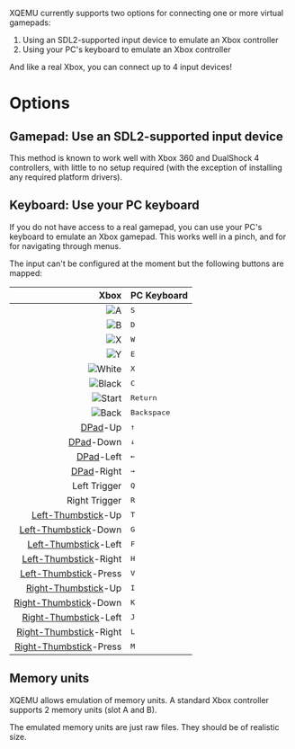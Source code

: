 XQEMU currently supports two options for connecting one or more virtual
gamepads:

1. Using an SDL2-supported input device to emulate an Xbox controller
1. Using your PC's keyboard to emulate an Xbox controller

And like a real Xbox, you can connect up to 4 input devices!

# Options

## Gamepad: Use an SDL2-supported input device

This method is known to work well with Xbox 360 and DualShock 4 controllers,
with little to no setup required (with the exception of installing any required
platform drivers).

## Keyboard: Use your PC keyboard

If you do not have access to a real gamepad, you can use your PC's keyboard to
emulate an Xbox gamepad. This works well in a pinch, and for for navigating
through menus.

The input can't be configured at the moment but the following buttons are mapped:

| Xbox        | PC Keyboard     |
| ----------: | :-------------- |
| ![A](http://xboxdevwiki.net/images/thumb/c/cf/Input-a.png/24px-Input-a.png) | <kbd>S</kbd> |
| ![B](http://xboxdevwiki.net/images/thumb/b/b8/Input-b.png/24px-Input-b.png) | <kbd>D</kbd> |
| ![X](http://xboxdevwiki.net/images/thumb/5/54/Input-x.png/24px-Input-x.png) | <kbd>W</kbd> |
| ![Y](http://xboxdevwiki.net/images/thumb/2/2d/Input-y.png/24px-Input-y.png) | <kbd>E</kbd> |
| ![White](http://xboxdevwiki.net/images/thumb/2/25/Input-white.png/20px-Input-white.png) | <kbd>X</kbd> |
| ![Black](http://xboxdevwiki.net/images/thumb/4/40/Input-black.png/20px-Input-black.png) | <kbd>C</kbd> |
| ![Start](http://xboxdevwiki.net/images/thumb/5/59/Input-start.png/26px-Input-start.png) | <kbd>Return</kbd> |
| ![Back](http://xboxdevwiki.net/images/thumb/6/6f/Input-back.png/26px-Input-back.png) | <kbd>Backspace</kbd> |
| [DPad](http://xboxdevwiki.net/images/thumb/8/84/Input-d.png/32px-Input-d.png)-Up     | <kbd>&uarr;</kbd> |
| [DPad](http://xboxdevwiki.net/images/thumb/8/84/Input-d.png/32px-Input-d.png)-Down   | <kbd>&darr;</kbd> |
| [DPad](http://xboxdevwiki.net/images/thumb/8/84/Input-d.png/32px-Input-d.png)-Left   | <kbd>&larr;</kbd> |
| [DPad](http://xboxdevwiki.net/images/thumb/8/84/Input-d.png/32px-Input-d.png)-Right  | <kbd>&rarr;</kbd> |
| Left Trigger | <kbd>Q</kbd> |
| Right Trigger | <kbd>R</kbd> |
| [Left-Thumbstick](http://xboxdevwiki.net/images/thumb/f/fe/Input-l.png/32px-Input-l.png)-Up | <kbd>T</kbd> |
| [Left-Thumbstick](http://xboxdevwiki.net/images/thumb/f/fe/Input-l.png/32px-Input-l.png)-Down | <kbd>G</kbd> |
| [Left-Thumbstick](http://xboxdevwiki.net/images/thumb/f/fe/Input-l.png/32px-Input-l.png)-Left | <kbd>F</kbd> |
| [Left-Thumbstick](http://xboxdevwiki.net/images/thumb/f/fe/Input-l.png/32px-Input-l.png)-Right | <kbd>H</kbd> |
| [Left-Thumbstick](http://xboxdevwiki.net/images/thumb/f/fe/Input-l.png/32px-Input-l.png)-Press | <kbd>V</kbd> |
| [Right-Thumbstick](http://xboxdevwiki.net/images/thumb/9/9d/Input-r.png/32px-Input-r.png)-Up | <kbd>I</kbd> |
| [Right-Thumbstick](http://xboxdevwiki.net/images/thumb/9/9d/Input-r.png/32px-Input-r.png)-Down | <kbd>K</kbd> |
| [Right-Thumbstick](http://xboxdevwiki.net/images/thumb/9/9d/Input-r.png/32px-Input-r.png)-Left | <kbd>J</kbd> |
| [Right-Thumbstick](http://xboxdevwiki.net/images/thumb/9/9d/Input-r.png/32px-Input-r.png)-Right | <kbd>L</kbd> |
| [Right-Thumbstick](http://xboxdevwiki.net/images/thumb/9/9d/Input-r.png/32px-Input-r.png)-Press | <kbd>M</kbd> |

## Memory units

XQEMU allows emulation of memory units.
A standard Xbox controller supports 2 memory units (slot A and B).

The emulated memory units are just raw files.
They should be of realistic size.
